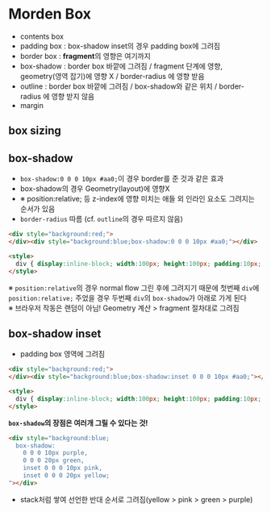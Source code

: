 # Morden Box
- contents box
- padding box : box-shadow inset의 경우 padding box에 그려짐
- border box : **fragment**의 영향은 여기까지
- box-shadow : border box 바깥에 그려짐 / fragment 단계에 영향, geometry(영역 잡기)에 영향 X / border-radius 에 영향 받음
- outline : border box 바깥에 그려짐 / box-shadow와 같은 위치 / border-radius 에 영향 받지 않음
- margin

## box sizing

## box-shadow
- `box-shadow:0 0 0 10px #aa0;`이 경우 border를 준 것과 같은 효과
- box-shadow의 경우 Geometry(layout)에 영향X
- ※ position:relative; 등 z-index에 영향 미치는 애들 외 인라인 요소도 그려지는 순서가 있음
- `border-radius` 따름 (cf. `outline`의 경우 따르지 않음)

```html
<div style="background:red;">
</div><div style="background:blue;box-shadow:0 0 0 10px #aa0;"></div>

<style>
  div { display:inline-block; width:100px; height:100px; padding:10px; border:10px dashed rgba(0,0,0,0.5)}
</style>
```

※ `position:relative`의 경우 normal flow 그린 후에 그려지기 때문에 첫번째 `div`에 `position:relative;` 주었을 경우 두번째 `div`의 `box-shadow`가 아래로 가게 된다  
※ 브라우저 작동은 랜덤이 아님! Geometry 계산 > fragment 절차대로 그려짐

## box-shadow inset
- padding box 영역에 그려짐

```html
<div style="background:red;">
</div><div style="background:blue;box-shadow:inset 0 0 0 10px #aa0;"></div>

<style>
  div { display:inline-block; width:100px; height:100px; padding:10px; border:10px dashed rgba(0,0,0,0.5)}
</style>
```


**`box-shadow`의 장점은 여러개 그릴 수 있다는 것!**
```html
<div style="background:blue;
  box-shadow:
    0 0 0 10px purple,
    0 0 0 20px green,
    inset 0 0 0 10px pink,
    inset 0 0 0 20px yellow;
"></div>
```
- stack처럼 쌓여 선언한 반대 순서로 그려짐(yellow > pink > green > purple)